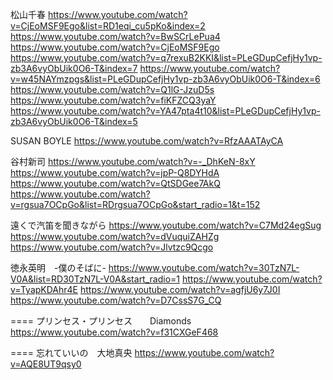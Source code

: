松山千春
https://www.youtube.com/watch?v=CjEoMSF9Ego&list=RD1eqi_cu5pKo&index=2
https://www.youtube.com/watch?v=BwSCrLePua4
https://www.youtube.com/watch?v=CjEoMSF9Ego
https://www.youtube.com/watch?v=q7rexuB2KKI&list=PLeGDupCefjHy1vp-zb3A6vyObUik0O6-T&index=7
https://www.youtube.com/watch?v=w45NAYmzpgs&list=PLeGDupCefjHy1vp-zb3A6vyObUik0O6-T&index=6
https://www.youtube.com/watch?v=Q1lG-JzuD5s
https://www.youtube.com/watch?v=fiKFZCQ3yaY
https://www.youtube.com/watch?v=YA47pta4t10&list=PLeGDupCefjHy1vp-zb3A6vyObUik0O6-T&index=5

SUSAN BOYLE
https://www.youtube.com/watch?v=RfzAAATAyCA

谷村新司
https://www.youtube.com/watch?v=-_DhKeN-8xY
https://www.youtube.com/watch?v=jpP-Q8DYHdA
https://www.youtube.com/watch?v=QtSDGee7AkQ
https://www.youtube.com/watch?v=rgsua7OCpGo&list=RDrgsua7OCpGo&start_radio=1&t=152

遠くで汽笛を聞きながら
https://www.youtube.com/watch?v=C7Md24egSug
https://www.youtube.com/watch?v=dVuquiZAHZg
https://www.youtube.com/watch?v=Jlvtzc9Qcgo

徳永英明　-僕のそばに-
https://www.youtube.com/watch?v=30TzN7L-V0A&list=RD30TzN7L-V0A&start_radio=1
https://www.youtube.com/watch?v=TyapKDAhr4E
https://www.youtube.com/watch?v=agfjU6y7J0I
https://www.youtube.com/watch?v=D7CssS7G_CQ

==== プリンセス・プリンセス　　Diamonds
https://www.youtube.com/watch?v=f31CXGeF468

==== 忘れていいの　大地真央
https://www.youtube.com/watch?v=AQE8UT9qsy0

